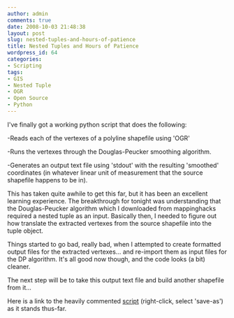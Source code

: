 ```yaml
---
author: admin
comments: true
date: 2008-10-03 21:48:38
layout: post
slug: nested-tuples-and-hours-of-patience
title: Nested Tuples and Hours of Patience
wordpress_id: 64
categories:
- Scripting
tags:
- GIS
- Nested Tuple
- OGR
- Open Source
- Python
---
```


I've finally got a working python script that does the following:

-Reads each of the vertexes of a polyline shapefile using 'OGR'

-Runs the vertexes through the Douglas-Peucker smoothing algorithm.

-Generates an output text file using 'stdout' with the resulting 'smoothed' coordinates (in whatever linear unit of measurement that the source shapefile happens to be in).

This has taken quite awhile to get this far, but it has been an excellent learning experience. The breakthrough for tonight was understanding that the Douglas-Peucker algorithm which I downloaded from mappinghacks required a nested tuple as an input. Basically then, I needed to figure out how translate the extracted vertexes from the source shapefile into the tuple object.

Things started to go bad, really bad, when I attempted to create formatted output files for the extracted vertexes... and re-import them as input files for the DP algorithm. It's all good now though, and the code looks (a bit) cleaner.

The next step will be to take this output text file and build another shapefile from it...

Here is a link to the heavily commented [script](http://www.mkgeomatics.com/scripts/dp_100308.py) (right-click, select 'save-as') as it stands thus-far.
